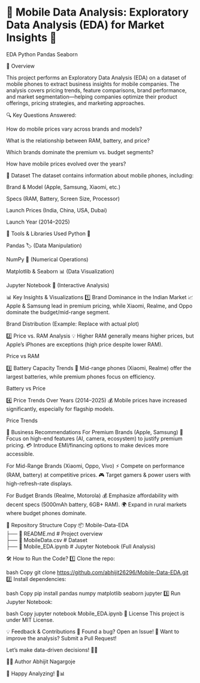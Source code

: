 # 📱 Mobile Data Analysis: Exploratory Data Analysis (EDA) for Market Insights 🚀
EDA Python Pandas Seaborn

📌 Overview

This project performs an Exploratory Data Analysis (EDA) on a dataset of mobile phones to extract business insights for mobile companies. The analysis covers pricing trends, feature comparisons, brand performance, and market segmentation—helping companies optimize their product offerings, pricing strategies, and marketing approaches.

🔍 Key Questions Answered:

How do mobile prices vary across brands and models?

What is the relationship between RAM, battery, and price?

Which brands dominate the premium vs. budget segments?

How have mobile prices evolved over the years?

📂 Dataset
The dataset contains information about mobile phones, including:

Brand & Model (Apple, Samsung, Xiaomi, etc.)

Specs (RAM, Battery, Screen Size, Processor)

Launch Prices (India, China, USA, Dubai)

Launch Year (2014–2025)

🔧 Tools & Libraries Used
Python 🐍

Pandas 🏷️ (Data Manipulation)

NumPy 🔢 (Numerical Operations)

Matplotlib & Seaborn 📊 (Data Visualization)

Jupyter Notebook 📓 (Interactive Analysis)

📊 Key Insights & Visualizations
1️⃣ Brand Dominance in the Indian Market
📈 Apple & Samsung lead in premium pricing, while Xiaomi, Realme, and Oppo dominate the budget/mid-range segment.

Brand Distribution (Example: Replace with actual plot)

2️⃣ Price vs. RAM Analysis
💡 Higher RAM generally means higher prices, but Apple’s iPhones are exceptions (high price despite lower RAM).

Price vs RAM

3️⃣ Battery Capacity Trends
🔋 Mid-range phones (Xiaomi, Realme) offer the largest batteries, while premium phones focus on efficiency.

Battery vs Price

4️⃣ Price Trends Over Years (2014–2025)
💰 Mobile prices have increased significantly, especially for flagship models.

Price Trends

🚀 Business Recommendations
For Premium Brands (Apple, Samsung)
🎯 Focus on high-end features (AI, camera, ecosystem) to justify premium pricing.
💳 Introduce EMI/financing options to make devices more accessible.

For Mid-Range Brands (Xiaomi, Oppo, Vivo)
⚡ Compete on performance (RAM, battery) at competitive prices.
🎮 Target gamers & power users with high-refresh-rate displays.

For Budget Brands (Realme, Motorola)
💰 Emphasize affordability with decent specs (5000mAh battery, 6GB+ RAM).
🌍 Expand in rural markets where budget phones dominate.

📂 Repository Structure
Copy
📦 Mobile-Data-EDA  
├── 📄 README.md               # Project overview  
├── 📄 MobileData.csv          # Dataset  
├── 📄 Mobile_EDA.ipynb        # Jupyter Notebook (Full Analysis)  

🛠️ How to Run the Code?
1️⃣ Clone the repo:

bash
Copy
git clone https://github.com/abhijit26296/Mobile-Data-EDA.git
2️⃣ Install dependencies:

bash
Copy
pip install pandas numpy matplotlib seaborn jupyter
3️⃣ Run Jupyter Notebook:

bash
Copy
jupyter notebook Mobile_EDA.ipynb
📜 License
This project is under MIT License.

💡 Feedback & Contributions
🔹 Found a bug? Open an Issue!
🔹 Want to improve the analysis? Submit a Pull Request!

Let’s make data-driven decisions! 🚀📱

👨‍💻 Author
Abhijit Nagargoje


🌟 Happy Analyzing! 🎉📊

